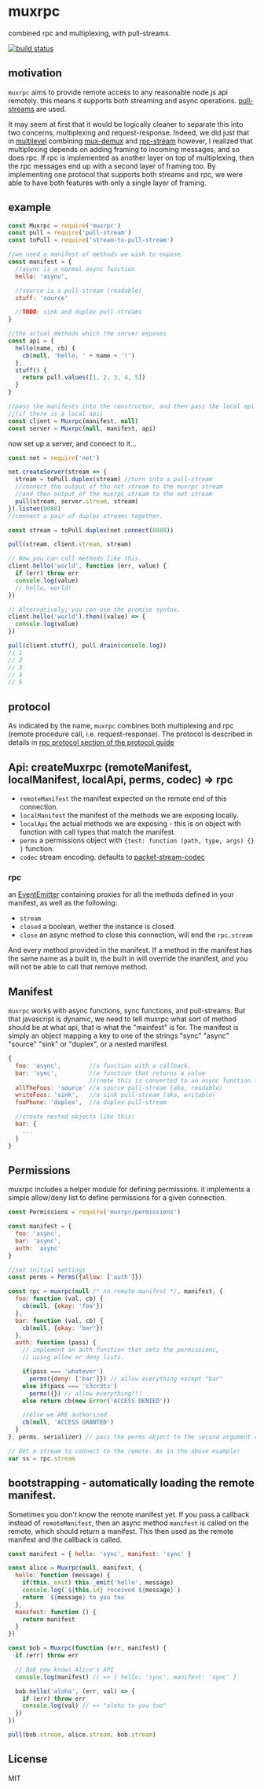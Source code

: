 # muxrpc

combined rpc and multiplexing, with pull-streams.

[![build status](https://secure.travis-ci.org/ssbc/muxrpc.png)](http://travis-ci.org/ssbc/muxrpc)


## motivation

`muxrpc` aims to provide remote access to any reasonable node.js api remotely.
this means it supports both streaming and async operations.
[pull-streams](https://github.com/pull-stream/pull-stream) are used.

It may seem at first that it would be logically cleaner to separate this into two concerns,
multiplexing and request-response. Indeed, we did just that in [multilevel](https://github.com/juliangruber/multilevel)
combining [mux-demux](http://github.com/dominictarr/mux-demux) and [rpc-stream](http://github.com/dominictarr/rpc-stream)
however, I realized that multiplexing depends on adding framing to incoming messages,
and so does rpc. If rpc is implemented as another layer on top of multiplexing, then the rpc messages
end up with a second layer of framing too. By implementing one protocol that supports both streams
and rpc, we were able to have both features with only a single layer of framing.

## example

```js
const Muxrpc = require('muxrpc')
const pull = require('pull-stream')
const toPull = require('stream-to-pull-stream')

//we need a manifest of methods we wish to expose.
const manifest = {
  //async is a normal async function
  hello: 'async',

  //source is a pull-stream (readable)
  stuff: 'source'

  //TODO: sink and duplex pull-streams
}

//the actual methods which the server exposes
const api = {
  hello(name, cb) {
    cb(null, 'hello, ' + name + '!')
  },
  stuff() {
    return pull.values([1, 2, 3, 4, 5])
  }
}

//pass the manifests into the constructor, and then pass the local api object you are wrapping
//(if there is a local api)
const client = Muxrpc(manifest, null)
const server = Muxrpc(null, manifest, api)
```

now set up a server, and connect to it...

```js
const net = require('net')

net.createServer(stream => {
  stream = toPull.duplex(stream) //turn into a pull-stream
  //connect the output of the net stream to the muxrpc stream
  //and then output of the muxrpc stream to the net stream
  pull(stream, server.stream, stream)
}).listen(8080)
//connect a pair of duplex streams together.

const stream = toPull.duplex(net.connect(8080))

pull(stream, client.stream, stream)

// Now you can call methods like this.
client.hello('world', function (err, value) {
  if (err) throw err
  console.log(value)
  // hello, world!
})

// Alternatively, you can use the promise syntax.
client.hello('world').then((value) => {
  console.log(value)
})

pull(client.stuff(), pull.drain(console.log))
// 1
// 2
// 3
// 4
// 5
```

## protocol

As indicated by the name, `muxrpc` combines both multiplexing and rpc (remote procedure call,
i.e. request-response). The protocol is described in details in [rpc protocol section of the protocol guide](https://ssbc.github.io/scuttlebutt-protocol-guide/#rpc-protocol)

## Api: createMuxrpc (remoteManifest, localManifest, localApi, perms, codec) => rpc

- `remoteManifest` the manifest expected on the remote end of this connection.
- `localManifest` the manifest of the methods we are exposing locally.
- `localApi` the actual methods we are exposing - this is on object with function with call types
that match the manifest.
- `perms` a permissions object with `{test: function (path, type, args) {} }` function.
- `codec` stream encoding. defaults to [packet-stream-codec](https://github.com/ssbc/packet-stream-codec)

### rpc

an [EventEmitter](https://devdocs.io/node/events#events_class_eventemitter)
containing proxies for all the methods defined in your manifest, as well as the following:

* `stream`
* `closed` a boolean, wether the instance is closed.
* `close` an async method to close this connection, will end the `rpc.stream`

And every method provided in the manifest. If a method in the manifest has the same
name as a built in, the built in will override the manifest, and you will not be able
to call that remove method.

## Manifest

`muxrpc` works with async functions, sync functions, and pull-streams.
But that javascript is dynamic, we need to tell muxrpc what sort of method
should be at what api, that is what the "mainfest" is for.
The manifest is simply an object mapping a key to one of the strings "sync" "async" "source" "sink" or "duplex",
or a nested manifest.

``` js
{
  foo: 'async',        //a function with a callback.
  bar: 'sync',         //a function that returns a value
                       //(note this is converted to an async function for the client)
  allTheFoos: 'source' //a source pull-stream (aka, readable)
  writeFoos: 'sink',   //a sink pull-stream (aka, writable)
  fooPhone: 'duplex',  //a duplex pull-stream

  //create nested objects like this:
  bar: {
    ...
  }
}

```

## Permissions

muxrpc includes a helper module for defining permissions.
it implements a simple allow/deny list to define permissions for a given connection.

```js
const Permissions = require('muxrpc/permissions')

const manifest = {
  foo: 'async',
  bar: 'async',
  auth: 'async'
}

//set initial settings
const perms = Perms({allow: ['auth']})

const rpc = muxrpc(null /* no remote manifest */, manifest, {
  foo: function (val, cb) {
    cb(null, {okay: 'foo'})
  },
  bar: function (val, cb) {
    cb(null, {okay: 'bar'})
  },
  auth: function (pass) {
    // implement an auth function that sets the permissions,
    // using allow or deny lists.

    if(pass === 'whatever')
      perms({deny: ['bar']}) // allow everything except "bar"
    else if(pass === 's3cr3tz')
      perms({}) // allow everything!!!
    else return cb(new Error('ACCESS DENIED'))

    //else we ARE authorized.
    cb(null, 'ACCESS GRANTED')
  }
}, perms, serializer) // pass the perms object to the second argument of the constructor.

// Get a stream to connect to the remote. As in the above example!
var ss = rpc.stream
```

## bootstrapping - automatically loading the remote manifest.

Sometimes you don't know the remote manifest yet. If you pass a callback
instead of `remoteManifest`, then an async method `manifest` is called on the
remote, which should return a manifest. This then used as the remote manifest
and the callback is called.

```js
const manifest = { hello: 'sync', manifest: 'sync' }

const alice = Muxrpc(null, manifest, {
  hello: function (message) {
    if(this._emit) this._emit('hello', message)
    console.log(`${this.id} received ${message}`)
    return `${message} to you too`
  },
  manifest: function () {
    return manifest
  }
})

const bob = Muxrpc(function (err, manifest) {
  if (err) throw err

  // Bob now knows Alice's API
  console.log(manifest) // => { hello: 'sync', manifest: 'sync' }

  bob.hello('aloha', (err, val) => {
    if (err) throw err
    console.log(val) // => "aloha to you too"
  })
})

pull(bob.stream, alice.stream, bob.stream)
```

## License

MIT
